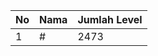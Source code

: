 | No | Nama            | Jumlah Level |
|----|-----------------|--------------|
| 1  | #    |    2473        |
